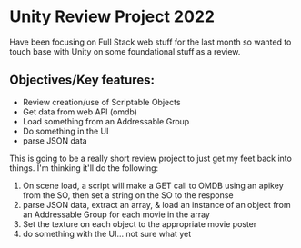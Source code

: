 Unity Review Project 2022
===

Have been focusing on Full Stack web stuff for the last month so wanted to touch base with Unity on some foundational stuff as a review.

Objectives/Key features:
---

- Review creation/use of Scriptable Objects
- Get data from web API (omdb)
- Load something from an Addressable Group
- Do something in the UI
- parse JSON data

This is going to be a really short review project to just get my feet back into things. I'm thinking it'll do the following:

1. On scene load, a script will make a GET call to OMDB using an apikey from the SO, then set a string on the SO to the response
2. parse JSON data, extract an array, & load an instance of an object from an Addressable Group for each movie in the array
3. Set the texture on each object to the appropriate movie poster
4. do something with the UI... not sure what yet